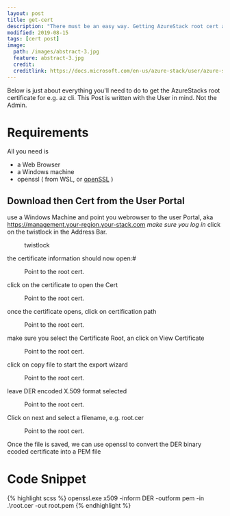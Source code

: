 ```yaml
---
layout: post
title: get-cert
description: "There must be an easy way. Getting AzureStack root cert as the tenant User."
modified: 2019-08-15
tags: [cert post]
image:
  path: /images/abstract-3.jpg
  feature: abstract-3.jpg
  credit: 
  creditlink: https://docs.microsoft.com/en-us/azure-stack/user/azure-stack-version-profiles-azurecli2
---
```


Below is just about everything you'll need to do to get the AzureStacks root certificate for e.g. az cli. This Post is written with the User in mind. Not the Admin.

# Requirements

All you need is
 - a Web Browser
 - a Windows machine
 - openssl ( from WSL, or [openSSL](https://slproweb.com/products/Win32OpenSSL.html) )

## Download then Cert from the User Portal
use a Windows Machine and point you webrowser to the user Portal, aka https://management.your-region.your-stack.com
*make sure you log in*
click on the twistlock in the Address Bar.

<figure class="third">
	<img src="/images/twitstlock.png" alt="">
	<figcaption>twistlock</figcaption>
</figure>

the certificate information should now open:#
<figure class="half">
	<img src="/images/cert2.png" alt="">
	<figcaption>Point to the root cert.</figcaption>
</figure>

click on the certificate to open the Cert

<figure class="third">
	<img src="/images/cert1.png" alt="">
	<figcaption>Point to the root cert.</figcaption>
</figure>

once the certificate opens, click on certification path
<figure class="third">
	<img src="/images/cert3.png" alt="">
	<figcaption>Point to the root cert.</figcaption>
</figure>

make sure you select the Certificate Root, an click on View Certificate
<figure class="third">
	<img src="/images/cert5.png" alt="">
	<figcaption>Point to the root cert.</figcaption>
</figure>

click on copy file to start the export wizard

<figure class="third">
	<img src="/images/wiz1.png" alt="">
	<figcaption>Point to the root cert.</figcaption>
</figure>

leave DER encoded X.509 format selected

<figure class="third">
	<img src="/images/wiz2.png" alt="">
	<figcaption>Point to the root cert.</figcaption>
</figure> 

Click on next and select a filename, e.g. root.cer


<figure class="third">
	<img src="/images/wiz3.png" alt="">
	<figcaption>Point to the root cert.</figcaption>
</figure> 

Once the file is saved, we can use openssl to convert the DER binary ecoded certificate into a PEM file

# Code Snippet

{% highlight scss %}
openssl.exe x509 -inform DER  -outform pem -in .\root.cer -out root.pem
{% endhighlight %}

